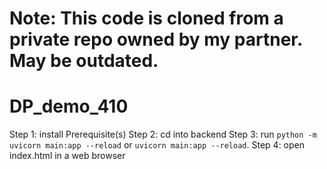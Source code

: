 # Note: This code is cloned from a private repo owned by my partner. May be outdated.

# DP_demo_410

Step 1: install Prerequisite(s)
Step 2: cd into backend
Step 3: run `python -m uvicorn main:app --reload` or `uvicorn main:app --reload`.
Step 4: open index.html in a web browser
